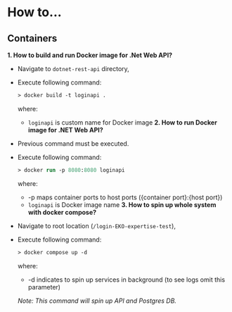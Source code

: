 # How to...

## Containers
**1. How to build and run Docker image for .Net Web API?**
- Navigate to ```dotnet-rest-api``` directory,
- Execute following command:
    ```ps
    > docker build -t loginapi .
    ```
    where:
    - ```loginapi``` is custom name for Docker image
**2. How to run Docker image for .NET Web API?**
- Previous command must be executed.
- Execute following command:
    ```ps
    > docker run -p 8080:8080 loginapi
    ```
    where:
    - -p maps container ports to host ports ({container port}:{host port})
    - ```loginapi``` is Docker image name
**3. How to spin up whole system with docker compose?**
- Navigate to root location (```/login-EKO-expertise-test```),
- Execute following command:
    ```ps
    > docker compose up -d
    ```
    where:
    - -d indicates to spin up services in background (to see logs omit this parameter)
    
    _Note: This command will spin up API and Postgres DB._
